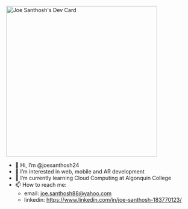 <a href="https://app.daily.dev/joesanthosh24"><img src="https://api.daily.dev/devcards/9e7da0904fe44397a9c31c4e3250cf56.png?r=ql9" width="400" alt="Joe Santhosh's Dev Card"/></a>

- 👋 Hi, I’m @joesanthosh24
- 👀 I’m interested in web, mobile and AR development
- 🌱 I’m currently learning Cloud Computing at Algonquin College
- 📫 How to reach me: 
    * email: joe.santhosh88@yahoo.com
    * linkedin: https://www.linkedin.com/in/joe-santhosh-183770123/

<!---
joesanthosh24/joesanthosh24 is a ✨ special ✨ repository because its `README.md` (this file) appears on your GitHub profile.
You can click the Preview link to take a look at your changes.
--->
